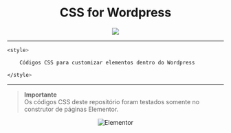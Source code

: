 <div align="center">
    <h1>CSS for Wordpress</h1>
    <a href="https://skillicons.dev">
    <img src="https://skillicons.dev/icons?i=css,wordpress" />
    </a>
</div>

---



```CSS
<style>

    Códigos CSS para customizar elementos dentro do Wordpress

</style>
```
---

> **Importante**\
> Os códigos CSS deste repositório foram testados somente no construtor de páginas Elementor.

<div align="center">

![Elementor](https://img.shields.io/badge/Elementor-92003B.svg?style=for-the-badge&logo=Elementor&logoColor=white)

</div>